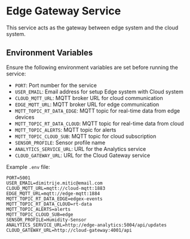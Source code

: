 # Edge Gateway Service

This service acts as the gateway between edge system and the cloud system.

## Environment Variables

Ensure the following environment variables are set before running the service:

- `PORT`: Port number for the service
- `USER_EMAIL`: Email address for setup Edge system with Cloud system
- `CLOUD_MQTT_URL`: MQTT broker URL for cloud communication
- `EDGE_MQTT_URL`: MQTT broker URL for edge communication
- `MQTT_TOPIC_RT_DATA_EDGE`: MQTT topic for real-time data from edge devices
- `MQTT_TOPIC_RT_DATA_CLOUD`: MQTT topic for real-time data from cloud
- `MQTT_TOPIC_ALERTS`: MQTT topic for alerts
- `MQTT_TOPIC_CLOUD_SUB`: MQTT topic for cloud subscription
- `SENSOR_PROFILE`: Sensor profile name 
- `ANALYTICS_SERVICE_URL`: URL for the Analytics service
- `CLOUD_GATEWAY_URL`: URL for the Cloud Gateway service

Example `.env` file:

```plaintext
PORT=5001
USER_EMAIL=dimitrije.mitic@email.com
CLOUD_MQTT_URL=mqtt://cloud-mqtt:1883
EDGE_MQTT_URL=mqtt://edge-mqtt:1884
MQTT_TOPIC_RT_DATA_EDGE=edgex-events
MQTT_TOPIC_RT_DATA_CLOUD=rt-data
MQTT_TOPIC_ALERTS=alerts
MQTT_TOPIC_CLOUD_SUB=edge
SENSOR_PROFILE=Humidity-Sensor
ANALYTICS_SERVICE_URL=http://edge-analytics:5004/api/updates
CLOUD_GATEWAY_URL=http://cloud-gateway:4001/api
